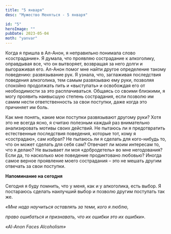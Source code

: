 ```yaml
---
title: "5 января"
desc: "Мужество Меняться - 5 января"

id: "5"
heroImage: ""
pubDate: 2023-05-04
moth: "yanvar"
---
```


Когда я пришла в Ал-Анон, я неправильно понимала слово «сострадание». Я
думала, что проявляю сострадание к алкоголику, оправдывая все, что он
вытворяет, возвращая за него долги и выгораживая его. Ал-Анон помог мне найти
другое определение такому поведению: развязывание рук. Я узнала, что,
заглаживая последствия поведения алкоголика, тем самым развязываю ему руки,
позволяя спокойно продолжать пить и «выступать» и освобождая его от
необходимости за это расплачиваться. Общаясь со своими близкими, я могу
проявить наивысшую степень сострадания, если позволю им самим нести
ответственность за свои поступки, даже когда это причиняет им боль.

Как мне понять, какие мои поступки развязывают другому руки? Хотя это не
всегда ясно, я считаю полезным каждый раз внимательно анализировать мотивы
своих действий. Не пытаюсь ли я предотвратить естественные последствия
поведения, которые тот, кому я «сострадаю», сам избрал? Не пытаюсь ли я
сделать для кого-нибудь то, что он может сделать для себя сам? Отвечает ли
моим интересам то, что я делаю? Не вызывает ли моя «добродетель» во мне
негодования? Если да, то насколько мое поведение продиктовано любовью? Иногда
самое верное проявление моего сострадания – это не мешать другим отвечать за
свои поступки.

**Напоминание на сегодня**

Сегодня я буду помнить, что у меня, как и у алкоголика, есть выбор. Я
постараюсь сделать наилучший выбор и позволю другим поступать так же.

_«Мне надо научиться оставлять за теми, кого я люблю,_

_право ошибаться и признавать, что их ошибки это их ошибки»._

_«Аl-Anon Faces Alcoholism»_
